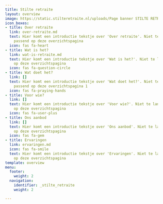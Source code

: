 ```yaml
---
title: Stilte retraite
layout: overview
image: https://static.stilteretraite.nl/uploads/Page banner STILTE RETRAITE.jpg
icon_boxes:
- title: Over retraite
  link: over-retraite.md
  text: Hier komt een introductie tekstje over 'Over retraite'. Niet te lang, maar
    passend op deze overzichtspagina
  icon: fas fa-heart
- title: Wat is het?
  link: wat-is-retraite.md
  text: Hier komt een introductie tekstje over 'Wat is het?'. Niet te lang, maar passend
    op deze overzichtspagina
  icon: fas fa-question-circle
- title: Wat doet het?
  link: []
  text: Hier komt een introductie tekstje over 'Wat doet het?'. Niet te lang, maar
    passend op deze overzichtspagina 1
  icon: fas fa-praying-hands
- title: Voor wie?
  link: []
  text: Hier komt een introductie tekstje over 'Voor wie?'. Niet te lang, maar passend
    op deze overzichtspagina
  icon: fas fa-user-plus
- title: Ons aanbod
  link: []
  text: Hier komt een introductie tekstje over 'Ons aanbod'. Niet te lang, maar passend
    op deze overzichtspagina
  icon: fas fa-gem
- title: Ervaringen
  link: ervaringen.md
  icon: fas fa-smile
  text: Hier komt een introductie tekstje over 'Ervaringen'. Niet te lang, maar passend
    op deze overzichtspagina
template: overview
menu:
  footer:
    weight: 2
  navigation:
    identifier: _stilte_retraite
    weight: 2

---
```

